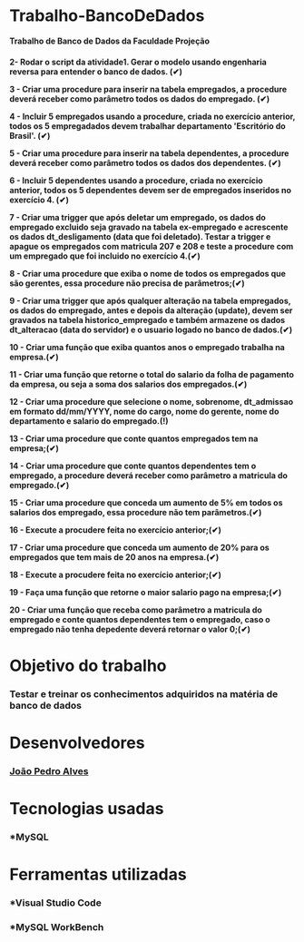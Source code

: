 # Trabalho-BancoDeDados

<strong>Trabalho de Banco de Dados da Faculdade Projeção<strong>

<h4>

2- Rodar o script da atividade1. Gerar o modelo usando engenharia reversa para entender o banco de dados. (✔)

3 - Criar uma procedure para inserir na tabela empregados, a procedure deverá receber como parâmetro todos os dados do empregado. (✔)

4 - Incluir 5 empregados usando a procedure, criada no exercício anterior, todos os 5 empregadados devem trabalhar departamento 'Escritório do Brasil'. (✔)

5 - Criar uma procedure para inserir na tabela dependentes, a procedure deverá receber como parâmetro todos os dados dos dependentes. (✔)

6 - Incluir 5 dependentes usando a procedure, criada no exercício anterior, todos os 5 dependentes devem ser de empregados inseridos no exercício 4. (✔)

7 - Criar uma trigger que após deletar um empregado, os dados do empregado excluido seja gravado na tabela ex-empregado e acrescente os dados
dt_desligamento (data que foi deletado).
Testar a trigger e apague os empregados com matricula 207 e 208 e teste a procedure com um empregado que foi incluido no exercício 4.(✔)

8 - Criar uma procedure que exiba o nome de todos os empregados que são gerentes, essa procedure não precisa de parâmetros;(✔)

9 - Criar uma trigger que após qualquer alteração na tabela empregados, os dados do empregado, antes e depois da alteração (update), devem ser gravados na tabela historico_empregado e também armazene os dados dt_alteracao (data do servidor) e o usuario logado no banco de dados.(✔)

10 - Criar uma função que exiba quantos anos o empregado trabalha na empresa.(✔)

11 - Criar uma função que retorne o total do salario da folha de pagamento da empresa, ou seja a soma dos salarios dos empregados.(✔)

12 - Criar uma procedure que selecione o nome, sobrenome, dt_admissao em formato dd/mm/YYYY, nome do cargo, nome do gerente, nome do departamento e
salario do empregado.(!)

13 - Criar uma procedure que conte quantos empregados tem na empresa;(✔)

14 - Criar uma procedure que conte quantos dependentes tem o empregado, a procedure deverá receber como parâmetro a matricula do empregado.(✔)

15 - Criar uma procedure que conceda um aumento de 5% em todos os salarios dos empregado, essa procedure não tem parâmetros.(✔)

16 - Execute a procudere feita no exercício anterior;(✔)

17 - Criar uma procedure que conceda um aumento de 20% para os empregados que tem mais de 20 anos na empresa.(✔)

18 - Execute a procudere feita no exercício anterior;(✔)

19 - Faça uma função que retorne o maior salario pago na empresa;(✔)

20 - Criar uma função que receba como parâmetro a matricula do empregado e conte quantos dependentes tem o empregado, caso o empregado não tenha depedente deverá retornar o valor 0;(✔)

</h4>

# Objetivo do trabalho

### Testar e treinar os conhecimentos adquiridos na matéria de banco de dados

# Desenvolvedores

### [João Pedro Alves](https://github.com/joaopealves)

# Tecnologias usadas

### \*MySQL

# Ferramentas utilizadas

### \*Visual Studio Code

### \*MySQL WorkBench
